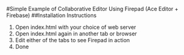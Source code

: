 #Simple Example of Collaborative Editor Using Firepad (Ace Editor + Firebase)
##Installation Instructions
1. Open index.html with your choice of web server
2. Open index.html again in another tab or browser
3. Edit either of the tabs to see Firepad in action
4. Done
